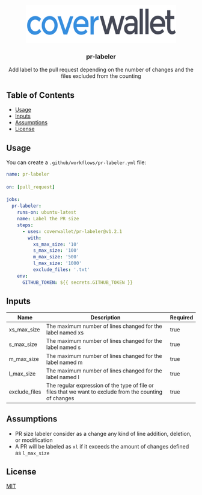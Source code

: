 <br />
<p align="center">
  <a href="https://www.coverwallet.com/">
    <img src="images/logo.png" alt="Logo" width="400" height="100">
  </a>

  <h3 align="center">pr-labeler</h3>

  <p align="center">
    Add label to the pull request depending on the number of changes and the files excluded from the counting
  </p>
</p>

## Table of Contents

* [Usage](#usage)
* [Inputs](#inputs)
* [Assumptions](#assumptions)
* [License](#license)

## Usage

You can create a `.github/workflows/pr-labeler.yml` file:

```yaml
name: pr-labeler

on: [pull_request]

jobs:
  pr-labeler:
    runs-on: ubuntu-latest
    name: Label the PR size
    steps:
      - uses: coverwallet/pr-labeler@v1.2.1
        with:
          xs_max_size: '10'
          s_max_size: '100'
          m_max_size: '500'
          l_max_size: '1000'
          exclude_files: '.txt'
    env:
      GITHUB_TOKEN: ${{ secrets.GITHUB_TOKEN }}

```

## Inputs


| Name | Description | Required |
|------|-------------|----------|
| xs_max_size | The maximum number of lines changed for the label named xs | true |
| s_max_size | The maximum number of lines changed for the label named s | true |
| m_max_size | The maximum number of lines changed for the label named m | true |
| l_max_size | The maximum number of lines changed for the label named l | true |
| exclude_files | The regular expression of the type of file or files that we want to exclude from the counting of changes | true |

## Assumptions

- PR size labeler consider as a change any kind of line addition, deletion, or modification
- A PR will be labeled as `xl` if it exceeds the amount of changes defined as `l_max_size`

## License

[MIT](LICENSE)
